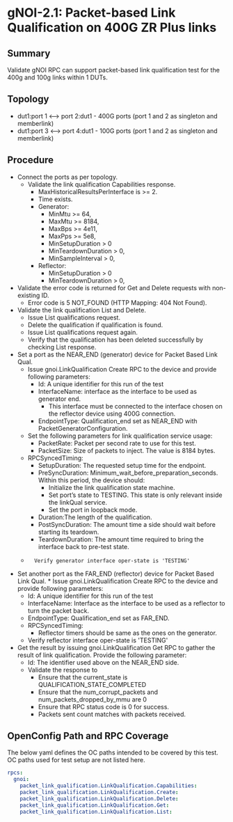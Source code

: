 # gNOI-2.1: Packet-based Link Qualification on 400G ZR Plus links

## Summary

Validate gNOI RPC can support packet-based link qualification test for the 400g
and 100g links within 1 DUTs.

## Topology

*   dut1:port 1 <--> port 2:dut1 - 400G ports (port 1 and 2 as singleton and memberlink)
*   dut1:port 3 <--> port 4:dut1 - 100G ports (port 1 and 2 as singleton and memberlink)
## Procedure

*   Connect the ports as per topology.
    *   Validate the link qualification Capabilities response.
        *   MaxHistoricalResultsPerInterface is >= 2.
        *   Time exists.
        *   Generator:
            *   MinMtu >= 64,
            *   MaxMtu >= 8184,
            *   MaxBps >= 4e11,
            *   MaxPps >= 5e8,
            *   MinSetupDuration > 0
            *   MinTeardownDuration > 0,
            *   MinSampleInterval > 0,
        *   Reflector:
            *   MinSetupDuration > 0
            *   MinTeardownDuration > 0,
*   Validate the error code is returned for Get and Delete requests with
    non-existing ID.
    *   Error code is 5 NOT_FOUND (HTTP Mapping: 404 Not Found).
*   Validate the link qualification List and Delete.
    *   Issue List qualifications request.
    *   Delete the qualification if qualification is found.
    *   Issue List qualifications request again.
    *   Verify that the qualification has been deleted successfully by checking
        List response.
*   Set a port as the NEAR_END (generator) device for Packet Based Link Qual.
    *   Issue gnoi.LinkQualification Create RPC to the device and provide
        following parameters:
        *   Id: A unique identifier for this run of the test
        *   InterfaceName: interface as the interface to be used as generator
            end.
            *   This interface must be connected to the interface chosen on the
                reflector device using 400G connection.
        *   EndpointType: Qualification_end set as NEAR_END with
            PacketGeneratorConfiguration.
    *   Set the following parameters for link qualification service usage:
        *   PacketRate: Packet per second rate to use for this test.
        *   PacketSize: Size of packets to inject. The value is 8184 bytes.
    *   RPCSyncedTiming:
        *   SetupDuration: The requested setup time for the endpoint.
        *   PreSyncDuration: Minimum_wait_before_preparation_seconds. Within
            this period, the device should:
            *   Initialize the link qualification state machine.
            *   Set port’s state to TESTING. This state is only relevant inside
                the linkQual service.
            *   Set the port in loopback mode.
        *   Duration:The length of the qualification.
        *   PostSyncDuration: The amount time a side should wait before starting
            its teardown.
        *   TeardownDuration: The amount time required to bring the interface
            back to pre-test state.
    *       Verify generator interface oper-state is 'TESTING'
   *   Set another port as the FAR_END (reflector) device for Packet Based Link
    Qual.
    *   Issue gnoi.LinkQualification Create RPC to the device and provide
        following parameters:
        *   Id: A unique identifier for this run of the test
        *   InterfaceName: Interface as the interface to be used as a reflector
            to turn the packet back.
        *   EndpointType: Qualification_end set as FAR_END.
        *   RPCSyncedTiming:
            *   Reflector timers should be same as the ones on the generator.
        *   Verify reflector interface oper-state is 'TESTING'
*   Get the result by issuing gnoi.LinkQualification Get RPC to gather the
    result of link qualification. Provide the following parameter:
    *   Id: The identifier used above on the NEAR_END side.
    *   Validate the response to
        *   Ensure that the current_state is QUALIFICATION_STATE_COMPLETED
        *   Ensure that the num_corrupt_packets and num_packets_dropped_by_mmu
            are 0
        *   Ensure that RPC status code is 0 for success.
        *   Packets sent count matches with packets received.

## OpenConfig Path and RPC Coverage

The below yaml defines the OC paths intended to be covered by this test. OC
paths used for test setup are not listed here.

```yaml
rpcs:
  gnoi:
    packet_link_qualification.LinkQualification.Capabilities:
    packet_link_qualification.LinkQualification.Create:
    packet_link_qualification.LinkQualification.Delete:
    packet_link_qualification.LinkQualification.Get:
    packet_link_qualification.LinkQualification.List:
```
